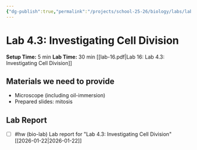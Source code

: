 ```yaml
---
{"dg-publish":true,"permalink":"/projects/school-25-26/biology/labs/lab-04-03-investigating-cell-division/","title":"Lab 4.3: Investigating Cell Division"}
---
```



# Lab 4.3: Investigating Cell Division


**Setup Time:** 5 min
**Lab Time:** 30 min
[[lab-16.pdf|Lab 16: Lab 4.3: Investigating Cell Division]]


## Materials we need to provide

- Microscope (including oil-immersion)
- Prepared slides: mitosis

## Lab Report

- [ ] #hw (bio-lab) Lab report for "Lab 4.3: Investigating Cell Division" [[2026-01-22\|2026-01-22]]

